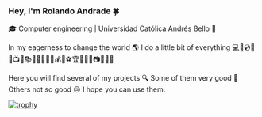 ### Hey, I'm Rolando Andrade 🍀

🎓 Computer engineering | Universidad Católica Andrés Bello 🔰

In my eagerness to change the world 🌎 I do a little bit of everything  💻📱💿🎥🎵📺🎨📚🎹🔭🔬💊🔮💰🚀⚽🏆🚩💯🗻📷💭📆🐼

Here you will find several of my projects 🔍 Some of them very good 🤩 Others not so good 😢 I hope you can use them.

[![trophy](https://github-profile-trophy.vercel.app/?username=rolandoandrade&theme=onedark)](https://github.com/ryo-ma/github-profile-trophy)
